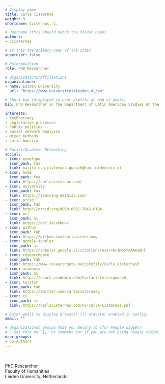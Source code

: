 ```yaml
---
# Display name
title: Carla Cisternas
weight: 3
shortname: Cisternas, C.

# Username (this should match the folder name)
authors:
- ccisternas

# Is this the primary user of the site?
superuser: false

# Role/position
role: PhD Researcher

# Organizations/Affiliations
organizations:
- name: Leiden University
  url: "https://www.universiteitleiden.nl/en"

# Short bio (displayed in user profile at end of posts)
bio: PhD Researcher in the Department of Latin American Studies at the Faculty of Humanities at Leiden University, Netherlands. Lecturer in the School of Business at the Faculty of Humanities at the Universidad Mayor, Chile.

interests:
- Technocracy
- Legislative processes
- Public policies
- Social network analysis
- Mixed methods
- Latin America

# Social/Academic Networking
social:
- icon: envelope
  icon_pack: fas
  link: mailto:c.g.cisternas.guasch@hum.leidenuniv.nl
- icon: home
  icon_pack: fas
  link: https://carlacisternas.com/
- icon: university
  icon_pack: fas
  link: https://training-datalab.com/
- icon: orcid
  icon_pack: fab
  link: http://orcid.org/0000-0001-7948-6194
- icon: osf
  icon_pack: ai
  link: https://osf.io/xkhdn/
- icon: github
  icon_pack: fab
  link: https://github.com/carlacisternasg
- icon: google-scholar
  icon_pack: ai
  link: https://scholar.google.cl/citations?user=ArIMp5YAAAAJ&hl
- icon: researchgate
  icon_pack: fab
  link: https://www.researchgate.net/profile/Carla_Cisternas3
- icon: academia
  icon_pack: ai
  link: https://usach.academia.edu/Carlacisternasguasch
- icon: twitter
  icon_pack: fab
  link: https://twitter.com/carlacisternasg
- icon: cv
  icon_pack: ai
  link: https://carlacisternas.com/CV-Carla-Cisternas.pdf

# Enter email to display Gravatar (if Gravatar enabled in Config)
email: ""

# Organizational groups that you belong to (for People widget)
#   Set this to `[]` or comment out if you are not using People widget.
user_groups:
- Co-Authors
---
```


\
\
PhD Researcher \
Faculty of Humanities \
Leiden University, Netherlands
